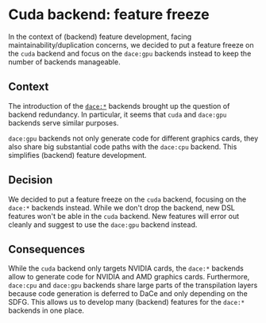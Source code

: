 # Cuda backend: feature freeze

In the context of (backend) feature development, facing maintainability/duplication concerns, we decided to put a feature freeze on the `cuda` backend and focus on the `dace:gpu` backends instead to keep the number of backends manageable.

## Context

The introduction of the [`dace:*`](./backend-dace.md) backends brought up the question of backend redundancy. In particular, it seems that `cuda` and `dace:gpu` backends serve similar purposes.

`dace:gpu` backends not only generate code for different graphics cards, they also share big substantial code paths with the `dace:cpu` backend. This simplifies (backend) feature development.

## Decision

We decided to put a feature freeze on the `cuda` backend, focusing on the `dace:*` backends instead. While we don't drop the backend, new DSL features won't be able in the `cuda` backend. New features will error out cleanly and suggest to use the `dace:gpu` backend instead.

## Consequences

While the `cuda` backend only targets NVIDIA cards, the `dace:*` backends allow to generate code for NVIDIA and AMD graphics cards. Furthermore, `dace:cpu` and `dace:gpu` backends share large parts of the transpilation layers because code generation is deferred to DaCe and only depending on the SDFG. This allows us to develop many (backend) features for the `dace:*` backends in one place.
